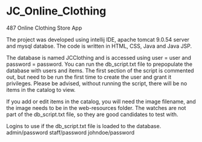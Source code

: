 # JC_Online_Clothing
487 Online Clothing Store App

The project was developed using intellij IDE, apache tomcat 9.0.54 server and mysql databse. The code is written in HTML, CSS, Java and Java JSP.

The database is named JCClothing and is accessed using user = user and password = password. You can run the db_script.txt file
to prepopulate the database with users and items. The first section of the script is commented out, but need to be run the first time to create the user and grant it privileges. Please be advised, without running the script, there will be no items in the catalog to view. 

If you add or edit items in the catalog, you will need the image filename, and the image needs to be in the web-resources folder. The watches are not part of the db_script.txt file, so they are good candidates to test with. 

Logins to use if the db_script.txt file is loaded to the database.
admin/password
staff/password
johndoe/password

